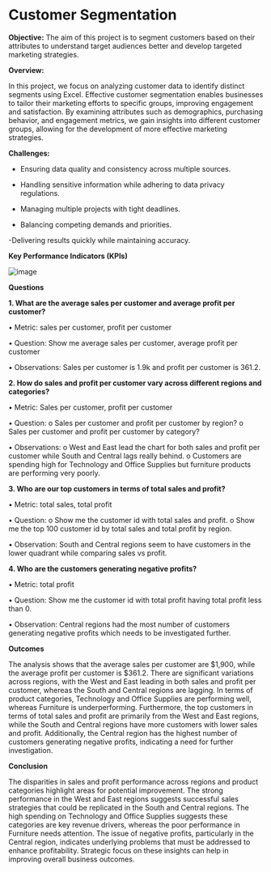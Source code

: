 # Customer   Segmentation



**Objective:**
The aim of this project is to segment customers based on their attributes to understand target audiences better and develop targeted marketing strategies.

**Overview:**

In this project, we focus on analyzing customer data to identify distinct segments using Excel. Effective customer segmentation enables businesses to tailor their marketing efforts to specific groups, improving engagement and satisfaction. By examining attributes such as demographics, purchasing behavior, and engagement metrics, we gain insights into different customer groups, allowing for the development of more effective marketing strategies.

**Challenges:**

- Ensuring data quality and consistency across multiple sources.
  
- Handling sensitive information while adhering to data privacy regulations.
  
- Managing multiple projects with tight deadlines.
  
- Balancing competing demands and priorities.
  
-Delivering results quickly while maintaining accuracy.







**Key Performance Indicators (KPIs)**

![image](https://github.com/user-attachments/assets/42313070-22f6-423d-b856-f324a23ef09f)




**Questions**


**1.	What are the average sales per customer and average profit per customer?**

•	Metric: sales per customer, profit per customer


•	Question: Show me average sales per customer, average profit per customer


•	Observations: Sales per customer is 1.9k and profit per customer is 361.2.


**2.	How do sales and profit per customer vary across different regions and categories?**

•	Metric: Sales per customer, profit per customer


•	Question: 
o	Sales per customer and profit per customer by region?
o	Sales per customer and profit per customer by category?


•	Observations: 
o	West and East lead the chart for both sales and profit per customer while South and Central lags really behind. 
o	Customers are spending high for Technology and Office Supplies but furniture products are performing very poorly.

**3.	Who are our top customers in terms of total sales and profit?**

•	Metric: total sales, total profit


•	Question: 
o	Show me the customer id with total sales and profit.
o	Show me the top 100 customer id by total sales and total profit by region.


•	Observation: South and Central regions seem to have customers in the lower quadrant while comparing sales vs profit.


**4.	Who are the customers generating negative profits?**

•	Metric: total profit


•	Question: 	Show me the customer id with total profit having total profit less than 0.


•	Observation: Central regions had the most number of customers generating negative profits which needs to be investigated further.




**Outcomes**

The analysis shows that the average sales per customer are $1,900, while the average profit per customer is $361.2. There are significant variations across regions, with the West and East leading in both sales and profit per customer, whereas the South and Central regions are lagging. In terms of product categories, Technology and Office Supplies are performing well, whereas Furniture is underperforming. Furthermore, the top customers in terms of total sales and profit are primarily from the West and East regions, while the South and Central regions have more customers with lower sales and profit. Additionally, the Central region has the highest number of customers generating negative profits, indicating a need for further investigation.



**Conclusion**

The disparities in sales and profit performance across regions and product categories highlight areas for potential improvement. The strong performance in the West and East regions suggests successful sales strategies that could be replicated in the South and Central regions. The high spending on Technology and Office Supplies suggests these categories are key revenue drivers, whereas the poor performance in Furniture needs attention. The issue of negative profits, particularly in the Central region, indicates underlying problems that must be addressed to enhance profitability. Strategic focus on these insights can help in improving overall business outcomes.

